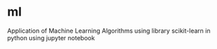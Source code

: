 # ml
Application of Machine Learning Algorithms using library scikit-learn in python using jupyter notebook
